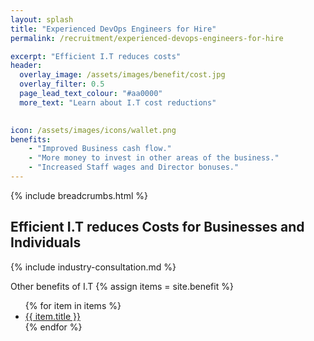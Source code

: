 ```yaml
---
layout: splash 
title: "Experienced DevOps Engineers for Hire"
permalink: /recruitment/experienced-devops-engineers-for-hire

excerpt: "Efficient I.T reduces costs"
header:
  overlay_image: /assets/images/benefit/cost.jpg
  overlay_filter: 0.5 
  page_lead_text_colour: "#aa0000"
  more_text: "Learn about I.T cost reductions"

  
icon: /assets/images/icons/wallet.png
benefits:
    - "Improved Business cash flow."
    - "More money to invest in other areas of the business."
    - "Increased Staff wages and Director bonuses."
---
```


{% include breadcrumbs.html %}

## Efficient I.T reduces Costs for Businesses and Individuals

{% include industry-consultation.md %}

Other benefits of I.T
{% assign items = site.benefit %}
<ul class="">
    {% for item in items %}
        <li><a href="{{ item.url }}">{{ item.title }}</a></li>
    {% endfor %}
</ul>